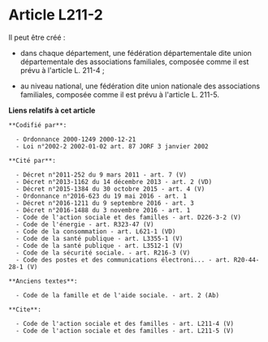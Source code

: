 # Article L211-2

Il peut être créé :

- dans chaque département, une fédération départementale dite union départementale des associations familiales, composée
comme il est prévu à l'article L. 211-4 ;

- au niveau national, une fédération dite union nationale des associations familiales, composée comme il est prévu à
l'article L. 211-5.

**Liens relatifs à cet article**

	**Codifié par**:

	  - Ordonnance 2000-1249 2000-12-21
	  - Loi n°2002-2 2002-01-02 art. 87 JORF 3 janvier 2002

	**Cité par**:

	  - Décret n°2011-252 du 9 mars 2011 - art. 7 (V)
	  - Décret n°2013-1162 du 14 décembre 2013 - art. 2 (VD)
	  - Décret n°2015-1384 du 30 octobre 2015 - art. 4 (V)
	  - Ordonnance n°2016-623 du 19 mai 2016 - art. 1
	  - Décret n°2016-1211 du 9 septembre 2016 - art. 3
	  - Décret n°2016-1488 du 3 novembre 2016 - art. 1
	  - Code de l'action sociale et des familles - art. D226-3-2 (V)
	  - Code de l'énergie - art. R323-47 (V)
	  - Code de la consommation - art. L621-1 (VD)
	  - Code de la santé publique - art. L3355-1 (V)
	  - Code de la santé publique - art. L3512-1 (V)
	  - Code de la sécurité sociale. - art. R216-3 (V)
	  - Code des postes et des communications électroni... - art. R20-44-28-1 (V)

	**Anciens textes**:

	  - Code de la famille et de l'aide sociale. - art. 2 (Ab)

	**Cite**:

	  - Code de l'action sociale et des familles - art. L211-4 (V)
	  - Code de l'action sociale et des familles - art. L211-5 (V)
